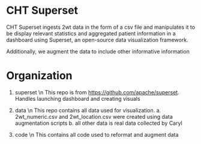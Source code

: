 # CHT Superset 

CHT Superset ingests 2wt data in the form of a csv file and manipulates it to be display relevant statistics and aggregated patient information in a dashboard using Superset, an open-source data visualization framework. 

Additionally, we augment the data to include other informative information

# Organization 

1. superset \n
This repo is from https://github.com/apache/superset. Handles launching dashboard and creating visuals 

3. data \n
This repo contains all data used for visualization.
  a. 2wt_numeric.csv and 2wt_location.csv were created using data augmentation scripts
  b. all other data is real data collected by Caryl

5. code \n
This contains all code used to reformat and augment data
